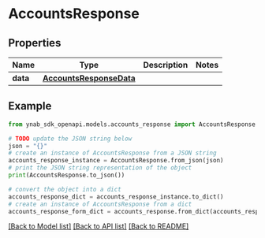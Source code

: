 # AccountsResponse


## Properties

Name | Type | Description | Notes
------------ | ------------- | ------------- | -------------
**data** | [**AccountsResponseData**](AccountsResponseData.md) |  | 

## Example

```python
from ynab_sdk_openapi.models.accounts_response import AccountsResponse

# TODO update the JSON string below
json = "{}"
# create an instance of AccountsResponse from a JSON string
accounts_response_instance = AccountsResponse.from_json(json)
# print the JSON string representation of the object
print(AccountsResponse.to_json())

# convert the object into a dict
accounts_response_dict = accounts_response_instance.to_dict()
# create an instance of AccountsResponse from a dict
accounts_response_form_dict = accounts_response.from_dict(accounts_response_dict)
```
[[Back to Model list]](../README.md#documentation-for-models) [[Back to API list]](../README.md#documentation-for-api-endpoints) [[Back to README]](../README.md)



